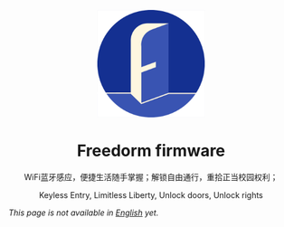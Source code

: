 
<div>
<p align="center">
<a href="https://freedorm.net" >
  <img width="190" src="readme/freedorm_mini_logo.png" alt="Freedorm Logo by Sun">
</a>
  </p>  
<h1 align="center">
Freedorm firmware
</h1>
<p align="center">
WiFi蓝牙感应，便捷生活随手掌握；解锁自由通行，重拾正当校园权利；
</p>
<p align="center">
Keyless Entry, Limitless Liberty, Unlock doors, Unlock rights
</p>
</div>

_This page is not available in [English](README.en.md) yet._ 

